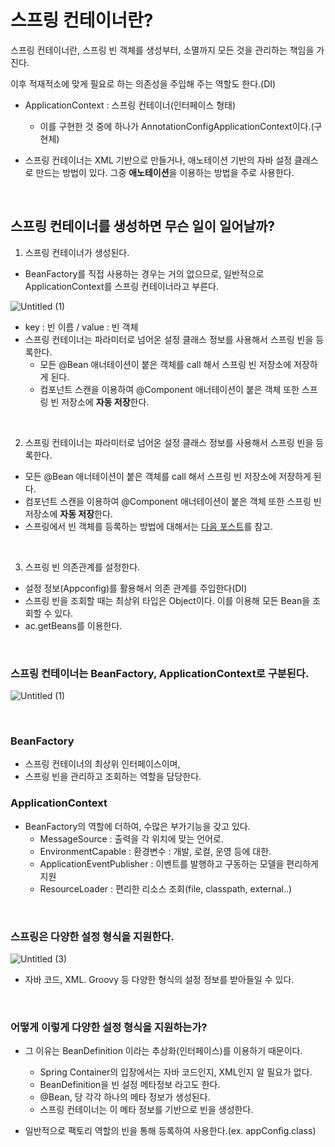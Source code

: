# 스프링 컨테이너란?

스프링 컨테이너란, 스프링 빈 객체를 생성부터, 소멸까지 모든 것을 관리하는 책임을 가진다.

이후 적재적소에 맞게 필요로 하는 의존성을 주입해 주는 역할도 한다.(DI)

- ApplicationContext : 스프링 컨테이너(인터페이스 형태)
    - 이를 구현한 것 중에 하나가 AnnotationConfigApplicationContext이다.(구현체)

- 스프링 컨테이너는 XML 기반으로 만들거나, 애노테이션 기반의 자바 설정 클래스로 만드는 방법이 있다. 그중 **애노테이션**을 이용하는 방법을 주로 사용한다.

<br>

## 스프링 컨테이너를 생성하면 무슨 일이 일어날까?

1. 스프링 컨테이너가 생성된다.
- BeanFactory를 직접 사용하는 경우는 거의 없으므로, 일반적으로 ApplicationContext를 스프링 컨테이너라고 부른다.

![Untitled (1)](https://user-images.githubusercontent.com/59856002/232194589-f376af84-34cb-4947-8d47-1b8a581828d4.png)

- key : 빈 이름 / value : 빈 객체
- 스프링 컨테이너는 파라미터로 넘어온 설정 클래스 정보를 사용해서 스프링 빈을 등록한다.
    - 모든 @Bean 애너테이션이 붙은 객체를 call 해서 스프링 빈 저장소에 저장하게 된다.
    - 컴포넌트 스캔을 이용하여 @Component 애너테이션이 붙은 객체 또한 스프링 빈 저장소에 **자동 저장**한다.

<br>

2. 스프링 컨테이너는 파라미터로 넘어온 설정 클래스 정보를 사용해서 스프링 빈을 등록한다.
  - 모든 @Bean 애너테이션이 붙은 객체를 call 해서 스프링 빈 저장소에 저장하게 된다.
  - 컴포넌트 스캔을 이용하여 @Component 애너테이션이 붙은 객체 또한 스프링 빈 저장소에 **자동 저장**한다.
  - 스프링에서 빈 객체를 등록하는 방법에 대해서는 [다음 포스트](https://youwjune.tistory.com/43)를 참고.

<br>

3. 스프링 빈 의존관계를 설정한다.
- 설정 정보(Appconfig)를 활용해서 의존 관계를 주입한다(DI)
- 스프링 빈을 조회할 때는 최상위 타입은 Object이다. 이를 이용해 모든 Bean을 조회할 수 있다.
- ac.getBeans를 이용한다.

<br>

### 스프링 컨테이너는 BeanFactory, ApplicationContext로 구분된다.

![Untitled (1)](https://user-images.githubusercontent.com/59856002/232194589-f376af84-34cb-4947-8d47-1b8a581828d4.png)

<br>

### BeanFactory

- 스프링 컨테이너의 최상위 인터페이스이며,
- 스프링 빈을 관리하고 조회하는 역할을 담당한다.

### ApplicationContext

- BeanFactory의 역할에 더하여, 수많은 부가기능을 갖고 있다.
    - MessageSource : 출력을 각 위치에 맞는 언어로.
    - EnvironmentCapable : 환경변수 : 개발, 로컬, 운영 등에 대한.
    - ApplicationEventPublisher : 이벤트를 발행하고 구동하는 모델을 편리하게 지원
    - ResourceLoader : 편리한 리소스 조회(file, classpath, external..)

<br>

### 스프링은 다양한 설정 형식을 지원한다.

![Untitled (3)](https://user-images.githubusercontent.com/59856002/232194592-dfb3adac-844b-423e-8249-9db84cdbdaaa.png)

- 자바 코드, XML. Groovy 등 다양한 형식의 설정 정보를 받아들일 수 있다.

<br>

### 어떻게 이렇게 다양한 설정 형식을 지원하는가?

- 그 이유는 BeanDefinition 이라는 추상화(인터페이스)를 이용하기 때문이다.
    - Spring Container의 입장에서는 자바 코드인지, XML인지 알 필요가 없다.
    - BeanDefinition을 빈 설정 메타정보 라고도 한다.
    - @Bean, <bean> 당 각각 하나의 메타 정보가 생성된다.
    - 스프링 컨테이너는 이 메타 정보를 기반으로 빈을 생성한다.

- 일반적으로 팩토리 역할의 빈을 통해 등록하여 사용한다.(ex. appConfig.class)